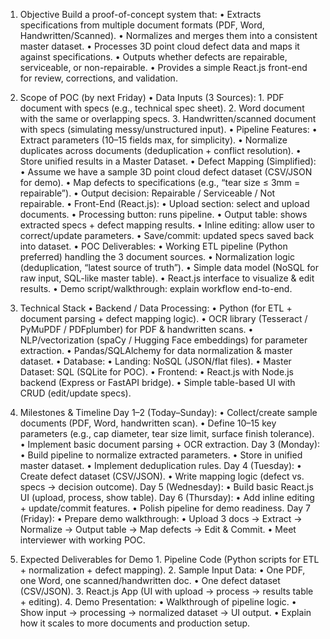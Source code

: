 1. Objective
Build a proof-of-concept system that:
        • Extracts specifications from multiple document formats (PDF, Word, Handwritten/Scanned).
        • Normalizes and merges them into a consistent master dataset.
        • Processes 3D point cloud defect data and maps it against specifications.
        • Outputs whether defects are repairable, serviceable, or non-repairable.
        • Provides a simple React.js front-end for review, corrections, and validation.

2. Scope of POC (by next Friday)
        • Data Inputs (3 Sources):
                1. PDF document with specs (e.g., technical spec sheet).
                2. Word document with the same or overlapping specs.
                3. Handwritten/scanned document with specs (simulating messy/unstructured input).
        • Pipeline Features:
                • Extract parameters (10–15 fields max, for simplicity).
                • Normalize duplicates across documents (deduplication + conflict resolution).
                • Store unified results in a Master Dataset.
        • Defect Mapping (Simplified):
                • Assume we have a sample 3D point cloud defect dataset (CSV/JSON for demo).
                • Map defects to specifications (e.g., “tear size ≤ 3mm = repairable”).
                • Output decision: Repairable / Serviceable / Not repairable.
        • Front-End (React.js):
                • Upload section: select and upload documents.
                • Processing button: runs pipeline.
                • Output table: shows extracted specs + defect mapping results.
                • Inline editing: allow user to correct/update parameters.
                • Save/commit: updated specs saved back into dataset.
        • POC Deliverables:
                • Working ETL pipeline (Python preferred) handling the 3 document sources.
                • Normalization logic (deduplication, “latest source of truth”).
                • Simple data model (NoSQL for raw input, SQL-like master table).
                • React.js interface to visualize & edit results.
                • Demo script/walkthrough: explain workflow end-to-end.

3. Technical Stack
        • Backend / Data Processing:
                • Python (for ETL + document parsing + defect mapping logic).
                • OCR library (Tesseract / PyMuPDF / PDFplumber) for PDF & handwritten scans.
                • NLP/vectorization (spaCy / Hugging Face embeddings) for parameter extraction.
                • Pandas/SQLAlchemy for data normalization & master dataset.
        • Database:
                • Landing: NoSQL (JSON/flat files).
                • Master Dataset: SQL (SQLite for POC).
        • Frontend:
                • React.js with Node.js backend (Express or FastAPI bridge).
                • Simple table-based UI with CRUD (edit/update specs).

4. Milestones & Timeline
Day 1–2 (Today–Sunday):
        • Collect/create sample documents (PDF, Word, handwritten scan).
        • Define 10–15 key parameters (e.g., cap diameter, tear size limit, surface finish tolerance).
        • Implement basic document parsing + OCR extraction.
Day 3 (Monday):
        • Build pipeline to normalize extracted parameters.
        • Store in unified master dataset.
        • Implement deduplication rules.
Day 4 (Tuesday):
        • Create defect dataset (CSV/JSON).
        • Write mapping logic (defect vs. specs → decision outcome).
Day 5 (Wednesday):
        • Build basic React.js UI (upload, process, show table).
Day 6 (Thursday):
        • Add inline editing + update/commit features.
        • Polish pipeline for demo readiness.
Day 7 (Friday):
        • Prepare demo walkthrough:
        • Upload 3 docs → Extract → Normalize → Output table → Map defects → Edit & Commit.
        • Meet interviewer with working POC.

5. Expected Deliverables for Demo
        1. Pipeline Code (Python scripts for ETL + normalization + defect mapping).
        2. Sample Input Data:
                • One PDF, one Word, one scanned/handwritten doc.
                • One defect dataset (CSV/JSON).
        3. React.js App (UI with upload → process → results table + editing).
        4. Demo Presentation:
                • Walkthrough of pipeline logic.
                • Show input → processing → normalized dataset → UI output.
                • Explain how it scales to more documents and production setup.
